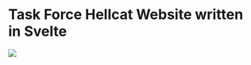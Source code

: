 # Task Force Hellcat Website written in Svelte

[![](https://img.shields.io/website?down_color=lightgrey&down_message=offline&up_color=green&up_message=online&url=https%3A%2F%2Fwww.taskforcehellcat.de)](https://www.taskforcehellcat.de)
